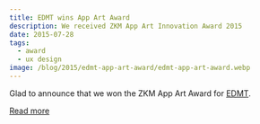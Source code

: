 ```yaml
---
title: EDMT wins App Art Award
description: We received ZKM App Art Innovation Award 2015
date: 2015-07-28
tags:
  - award
  - ux design
image: /blog/2015/edmt-app-art-award/edmt-app-art-award.webp
---
```


Glad to announce that we won the ZKM App Art Award for [EDMT](http://www.edmt.tv/).

[Read more](https://medium.com/@shalomsalon/edmt-wins-zkm-app-art-award-2015-735ac481a79a#.m4t1dw1vp)
